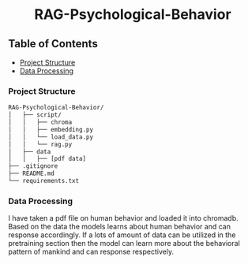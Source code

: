 <div align="center">
  <h1>RAG-Psychological-Behavior</h1>
</div>

## Table of Contents

- [Project Structure](#project-structure)
- [Data Processing](#data-processing)



### Project Structure

```sh
RAG-Psychological-Behavior/
│   ├── script/
│   │   ├── chroma
│   │   ├── embedding.py
│   │   └── load_data.py
│   │   └── rag.py
│   ├── data
│   │   ├── [pdf data]
├── .gitignore
├── README.md
└── requirements.txt
```

### Data Processing
I have taken a pdf file on human behavior and loaded it into chromadb. Based on the data the models learns about human behavior and can response accordingly.
If a lots of amount of data can be utilized in the pretraining section then the model can learn more about the behavioral pattern of mankind and can response respectively.





